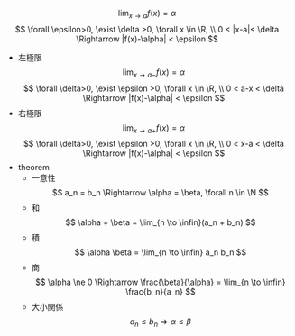 $$ \lim_{x \to a} f(x) = \alpha $$
$$ \forall \epsilon>0, \exist \delta >0, \forall x \in \R, \\ 0 < |x-a|< \delta \Rightarrow |f(x)-\alpha| < \epsilon $$
- 左極限
    $$ \lim_{x \to a-} f(x) = \alpha $$
    $$ \forall \delta>0, \exist \epsilon >0, \forall x \in \R, \\ 0 < a-x < \delta \Rightarrow |f(x)-\alpha| < \epsilon $$
- 右極限
    $$ \lim_{x \to a+} f(x) = \alpha $$
    $$ \forall \delta>0, \exist \epsilon >0, \forall x \in \R, \\ 0 < x-a < \delta \Rightarrow |f(x)-\alpha| < \epsilon $$
- theorem
    - 一意性
        $$ a_n = b_n \Rightarrow \alpha = \beta, \forall n \in \N $$
    - 和
        $$ \alpha + \beta = \lim_{n \to \infin}(a_n + b_n) $$
    - 積
        $$ \alpha \beta = \lim_{n \to \infin} a_n b_n $$
    - 商
        $$ \alpha \ne 0 \Rightarrow \frac{\beta}{\alpha} = \lim_{n \to \infin} \frac{b_n}{a_n} $$
    - 大小関係
        $$ a_n \leq b_n \Rightarrow \alpha \leq \beta $$